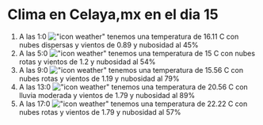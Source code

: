 # Clima en Celaya,mx en el dia 15

1. A las 1:0 !["icon weather"](http://openweathermap.org/img/w/03n.png) tenemos una temperatura de 16.11 C con nubes dispersas y  vientos de 0.89 y nubosidad al 45%
1. A las 5:0 !["icon weather"](http://openweathermap.org/img/w/04n.png) tenemos una temperatura de 15 C con nubes rotas y  vientos de 1.2 y nubosidad al 54%
1. A las 9:0 !["icon weather"](http://openweathermap.org/img/w/04d.png) tenemos una temperatura de 15.56 C con nubes rotas y  vientos de 1.19 y nubosidad al 79%
1. A las 13:0 !["icon weather"](http://openweathermap.org/img/w/10d.png) tenemos una temperatura de 20.56 C con lluvia moderada y  vientos de 1.79 y nubosidad al 89%
1. A las 17:0 !["icon weather"](http://openweathermap.org/img/w/04d.png) tenemos una temperatura de 22.22 C con nubes rotas y  vientos de 1.79 y nubosidad al 57%
